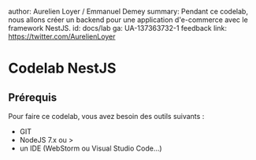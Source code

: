 author: Aurelien Loyer / Emmanuel Demey
summary: Pendant ce codelab, nous allons créer un backend pour une application d'e-commerce avec le framework NestJS.
id: docs/lab
ga: UA-137363732-1
feedback link: https://twitter.com/AurelienLoyer

# Codelab NestJS

## Prérequis 

Pour faire ce codelab, vous avez besoin des outils suivants :

* GIT
* NodeJS 7.x ou >
* un IDE (WebStorm ou Visual Studio Code...)
